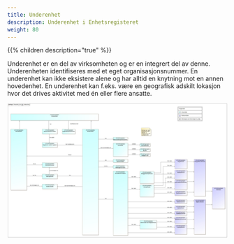 ```yaml
---
title: Underenhet
description: Underenhet i Enhetsregisteret
weight: 80
---
```


{{% children description="true" %}}

Underenhet er en del av virksomheten og er en integrert del av denne. Underenheten identifiseres med et eget organisasjonsnummer. En underenhet kan ikke eksistere alene og har alltid en knytning mot en annen hovedenhet. En underenhet kan f.eks. være en geografisk adskilt lokasjon hvor det drives aktivitet med én eller flere ansatte.

![Underenhet](https://github.com/brreg/informasjonsmodeller/blob/main/enhetsregisteret/forretningsobjektmodeller/underenhet.jpg?raw=true)

